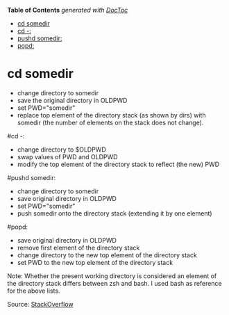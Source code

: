 <!-- START doctoc generated TOC please keep comment here to allow auto update -->
<!-- DON'T EDIT THIS SECTION, INSTEAD RE-RUN doctoc TO UPDATE -->
**Table of Contents**  *generated with [DocToc](https://github.com/thlorenz/doctoc)*

- [cd somedir](#cd-somedir)
- [cd -:](#cd--)
- [pushd somedir:](#pushd-somedir)
- [popd:](#popd)

<!-- END doctoc generated TOC please keep comment here to allow auto update -->

# cd somedir

* change directory to somedir
* save the original directory in OLDPWD
* set PWD="somedir"
* replace top element of the directory stack (as shown by dirs) with somedir (the number of elements on the stack does not change).

#cd -:

* change directory to $OLDPWD
* swap values of PWD and OLDPWD
* modify the top element of the directory stack to reflect (the new) PWD

#pushd somedir:

* change directory to somedir
* save original directory in OLDPWD
* set PWD="somedir"
* push somedir onto the directory stack (extending it by one element)

#popd:

* save original directory in OLDPWD
* remove first element of the directory stack
* change directory to the new top element of the directory stack
* set PWD to the new top element of the directory stack

Note: Whether the present working directory is considered an element of the directory stack differs between zsh and bash. I used bash as reference for the above lists.

Source: [StackOverflow](http://unix.stackexchange.com/a/273088)
